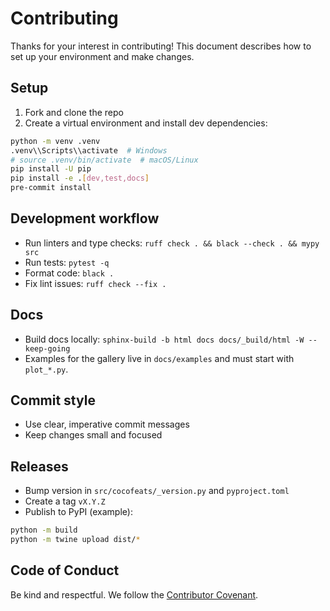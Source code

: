 # Contributing

Thanks for your interest in contributing! This document describes how to set up your environment and make changes.

## Setup

1. Fork and clone the repo
2. Create a virtual environment and install dev dependencies:

```bash
python -m venv .venv
.venv\\Scripts\\activate  # Windows
# source .venv/bin/activate  # macOS/Linux
pip install -U pip
pip install -e .[dev,test,docs]
pre-commit install
```

## Development workflow

- Run linters and type checks: `ruff check . && black --check . && mypy src`
- Run tests: `pytest -q`
- Format code: `black .`
- Fix lint issues: `ruff check --fix .`

## Docs

- Build docs locally: `sphinx-build -b html docs docs/_build/html -W --keep-going`
- Examples for the gallery live in `docs/examples` and must start with `plot_*.py`.

## Commit style

- Use clear, imperative commit messages
- Keep changes small and focused

## Releases

- Bump version in `src/cocofeats/_version.py` and `pyproject.toml`
- Create a tag `vX.Y.Z`
- Publish to PyPI (example):

```bash
python -m build
python -m twine upload dist/*
```

## Code of Conduct

Be kind and respectful. We follow the [Contributor Covenant](https://www.contributor-covenant.org/).
